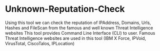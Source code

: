 # Unknown-Reputation-Check
Using this tool we can check the reputation of IPAddress, Domains, Urls, Hashes and FileScan from the famous and well known Threat Intelligence websites
This tool provides Command Line Interface (CLI) to user. Famous Threat Intelligence websites are used in this tool (IBM X Force, IPVoid, VirusTotal, CiscoTalos, IPLocation)
